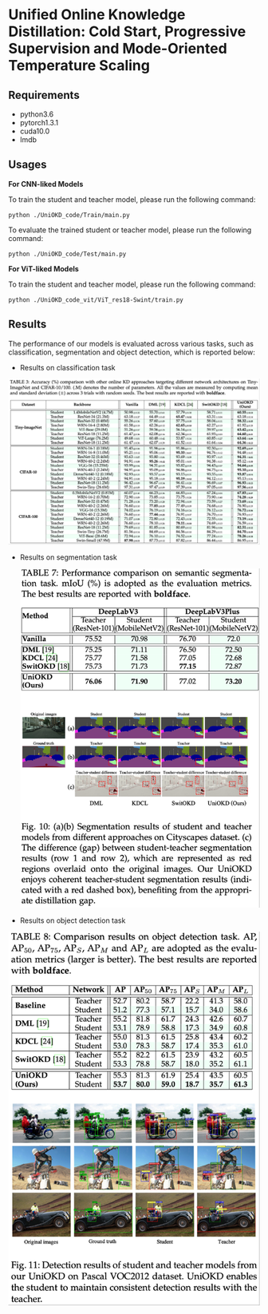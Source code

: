 
# Unified Online Knowledge Distillation: Cold Start, Progressive Supervision and Mode-Oriented Temperature Scaling


## Requirements
* python3.6
* pytorch1.3.1
* cuda10.0
* lmdb

## Usages

**For CNN-liked Models**

To train the student and teacher model, please run the following command:
```
python ./UniOKD_code/Train/main.py
```

To evaluate the trained student or teacher model, please run the following command:
```
python ./UniOKD_code/Test/main.py
```

**For ViT-liked Models**

To train the student and teacher model, please run the following command:
```
python ./UniOKD_code_vit/ViT_res18-Swint/train.py
```


## Results

The performance of our models is evaluated across various tasks, such as classification, segmentation and object detection, which is reported below:
* Results on classification task

![results](https://github.com/hfutqian/UniOKD/blob/main/images/results.png)

* Results on segmentation task

  ![results](https://github.com/hfutqian/UniOKD/blob/main/images/results2.png)

* Results on object detection task

![results](https://github.com/hfutqian/UniOKD/blob/main/images/results3.png)




